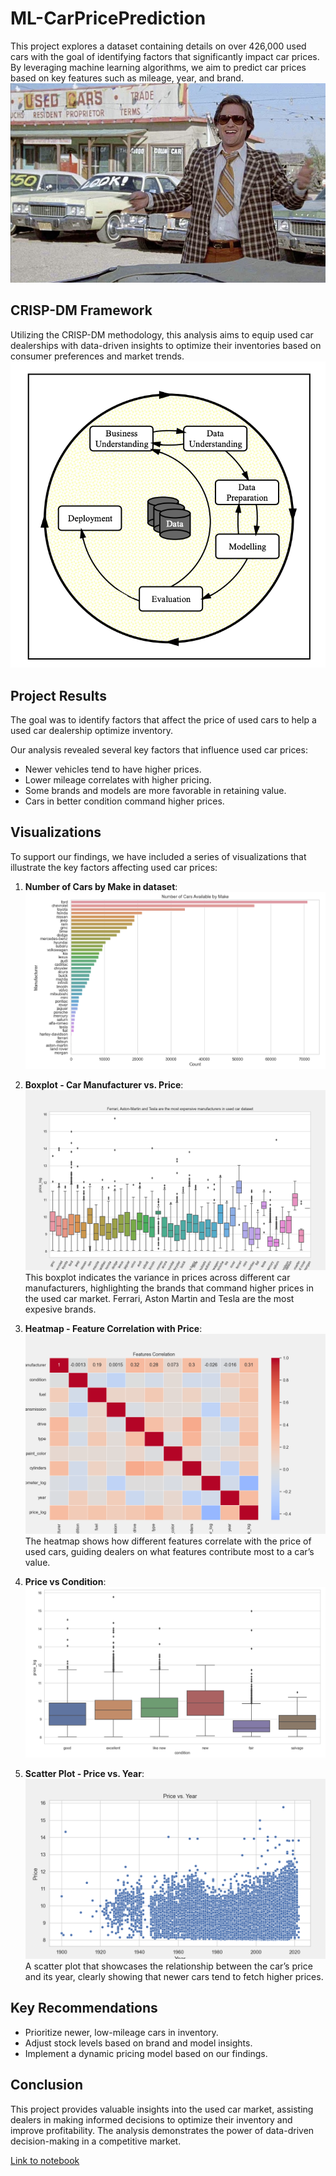 # ML-CarPricePrediction
This project explores a dataset containing details on over 426,000 used cars with the goal of identifying factors that significantly impact car prices. By leveraging machine learning algorithms, we aim to predict car prices based on key features such as mileage, year, and brand.
![Kurt](https://github.com/tildahh/ML-CarPricePrediction/blob/main/images/kurt.jpeg)

## CRISP-DM Framework 
Utilizing the CRISP-DM methodology, this analysis aims to equip used car dealerships with data-driven insights to optimize their inventories based on consumer preferences and market trends.
![CrispDM](https://github.com/tildahh/ML-CarPricePrediction/blob/main/images/crisp.png)

## Project Results
The goal was to identify factors that affect the price of used cars to help a used car dealership optimize inventory.

Our analysis revealed several key factors that influence used car prices:

* Newer vehicles tend to have higher prices.
* Lower mileage correlates with higher pricing.
* Some brands and models are more favorable in retaining value.
* Cars in better condition command higher prices.

## Visualizations
To support our findings, we have included a series of visualizations that illustrate the key factors affecting used car prices:
1. **Number of Cars by Make in dataset**:
![Car_Manufacturers](https://github.com/tildahh/ML-CarPricePrediction/blob/main/images/cars_by_make.png)

2.  **Boxplot - Car Manufacturer vs. Price**:
![Car Manufacturer vs. Price](https://github.com/tildahh/ML-CarPricePrediction/blob/main/images/1.png)
This boxplot indicates the variance in prices across different car manufacturers, highlighting the brands that command higher prices in the used car market. Ferrari, Aston Martin and Tesla are the most expesive brands.

3. **Heatmap - Feature Correlation with Price**:
![Feature Correlation with Price](https://github.com/tildahh/ML-CarPricePrediction/blob/main/images/2.png)
The heatmap shows how different features correlate with the price of used cars, guiding dealers on what features contribute most to a car’s value.

4. **Price vs Condition**:
![Price vs Condition](https://github.com/tildahh/ML-CarPricePrediction/blob/main/images/price_vs_condition.png)

5. **Scatter Plot - Price vs. Year**:
![Price vs. Year](https://github.com/tildahh/ML-CarPricePrediction/blob/main/images/3.png)
A scatter plot that showcases the relationship between the car’s price and its year, clearly showing that newer cars tend to fetch higher prices.

## Key Recommendations
* Prioritize newer, low-mileage cars in inventory.
* Adjust stock levels based on brand and model insights.
* Implement a dynamic pricing model based on our findings.

## Conclusion
This project provides valuable insights into the used car market, assisting dealers in making informed decisions to optimize their inventory and improve profitability. The analysis demonstrates the power of data-driven decision-making in a competitive market.

[Link to notebook](https://github.com/tildahh/ML-CarPricePrediction/blob/main/prompt_II.ipynb)

